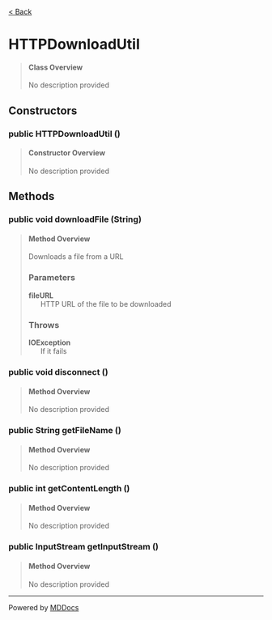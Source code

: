 [< Back](..)
# HTTPDownloadUtil #
>#### Class Overview ####
>No description provided
## Constructors ##
### public HTTPDownloadUtil () ###
>#### Constructor Overview ####
>No description provided
>
## Methods ##
### public void downloadFile (String) ###
>#### Method Overview ####
>Downloads a file from a URL
>
>### Parameters ###
>**fileURL**<br />
>&nbsp;&nbsp;&nbsp;&nbsp;&nbsp;&nbsp;HTTP URL of the file to be downloaded
>
>### Throws ###
>**IOException**<br />
>&nbsp;&nbsp;&nbsp;&nbsp;&nbsp;&nbsp;If it fails
>
### public void disconnect () ###
>#### Method Overview ####
>No description provided
>
### public String getFileName () ###
>#### Method Overview ####
>No description provided
>
### public int getContentLength () ###
>#### Method Overview ####
>No description provided
>
### public InputStream getInputStream () ###
>#### Method Overview ####
>No description provided
>

---
Powered by [MDDocs](https://github.com/VRCube/MDDocs)